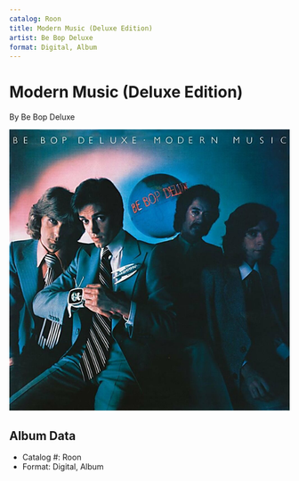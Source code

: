 ```yaml
---
catalog: Roon
title: Modern Music (Deluxe Edition)
artist: Be Bop Deluxe
format: Digital, Album
---
```


# Modern Music (Deluxe Edition)

By Be Bop Deluxe

![](../../assets/albumcovers/Be_Bop_Deluxe-Modern_Music_Deluxe_Edition.png)

## Album Data

- Catalog #: Roon
- Format: Digital, Album

